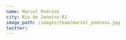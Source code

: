 ```yaml
---
name: Marcel Pedroso
city: Rio de Janeiro-RJ
image_path: /images/team/marcel_pedroso.jpg
twitter: 
---
```


